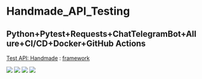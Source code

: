 # Handmade_API_Testing
## Python+Pytest+Requests+ChatTelegramBot+Allure+CI/CD+Docker+GitHub Actions
[Test API: Handmade](https://admin.websitewizard.ru) : [framework](https://github.com/MikeTaran/Handmade_API_Testing/)


   ![](./data/Screenshot_1.jpg)
   ![](./data/Screenshot_2.jpg)
   ![](./data/Screenshot_4.jpg)
   ![](./data/Screenshot_3.jpg)

